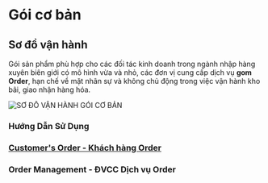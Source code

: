 # Gói cơ bản
## Sơ đồ vận hành

Gói sản phẩm phù hợp cho các đối tác kinh doanh trong ngành nhập hàng xuyên biên giới có mô hình vừa và nhỏ, các đơn vị cung cấp dịch vụ **gom Order**, hạn chế về mặt nhân sự và không chủ động trong việc vận hành kho bãi, giao nhận hàng hóa.

![SO&#x31B; &#x110;O&#x302;&#x300; VA&#x323;&#x302;N HA&#x300;NH GO&#x301;I CO&#x31B; BA&#x309;N](https://user-images.githubusercontent.com/73226975/124563917-b042ce80-de6a-11eb-8a70-5ad874a7a121.png)

### Hướng Dẫn Sử Dụng
### [Customer's Order - Khách hàng Order](https://hd.gobiz.vn/m2/customers-order-khach-hang-order)
### Order Management - ĐVCC Dịch vụ Order
